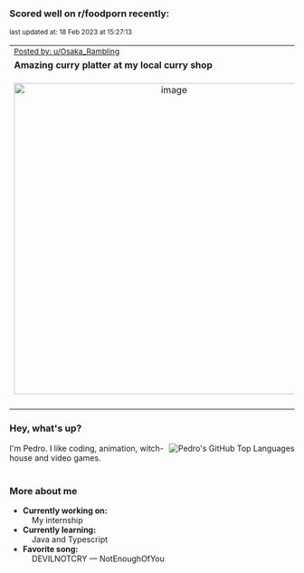 ### Scored well on r/foodporn recently:

<p align="left"><sub>last updated at: 18 Feb 2023 at 15:27:13</sub></p>

|   |
| --- |
| <sub>[Posted by: u/Osaka_Rambling][source]</sub> |
| **Amazing curry platter at my local curry shop** | 
|<p align="center"> <img alt="image" src="https://i.redd.it/6wu3yzl84pia1.png" width="550" /> </p>|
|   |

### Hey, what's up?
<img align="right" alt="Pedro's GitHub Top Languages" src="https://github-readme-stats.vercel.app/api/top-langs/?username=PedrosUsername&exclude_repo=HW2&layout=compact" />

I'm Pedro. I like coding, animation, witch-house and video games.<br><br>

### More about me
- **Currently working on:**  
&nbsp;&nbsp;&nbsp;&nbsp;My internship
- **Currently learning:**  
&nbsp;&nbsp;&nbsp;&nbsp;Java and Typescript
- **Favorite song:**  
&nbsp;&nbsp;&nbsp;&nbsp;DEVILNOTCRY — NotEnoughOfYou<br><br>

  



  
  
  
[linkedin]: https://linkedin.com/in/pedro-h-r-gomes-8a487b14a/
[gmail]: mailto:pilique11@gmail.com
[source]: https://reddit.com/r/FoodPorn/comments/114cz6k/amazing_curry_platter_at_my_local_curry_shop/
[redditAPI]: https://www.reddit.com/dev/api/